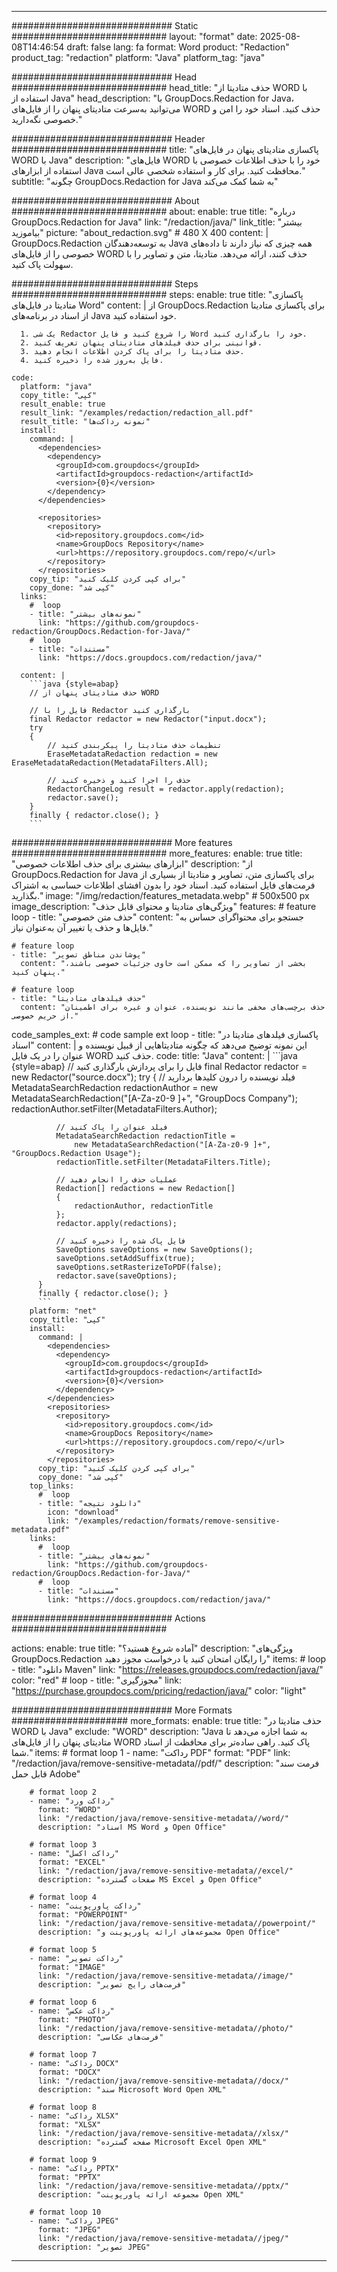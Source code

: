 
---
############################# Static ############################
layout: "format"
date:  2025-08-08T14:46:54
draft: false
lang: fa
format: Word
product: "Redaction"
product_tag: "redaction"
platform: "Java"
platform_tag: "java"

############################# Head ############################
head_title: "حذف متادیتا از WORD با استفاده از Java"
head_description: "با GroupDocs.Redaction for Java، می‌توانید به‌سرعت متادیتای پنهان را از فایل‌های WORD حذف کنید. اسناد خود را امن و خصوصی نگه‌دارید."

############################# Header ############################
title: "پاکسازی متادیتای پنهان در فایل‌های WORD با Java" 
description: "فایل‌های WORD خود را با حذف اطلاعات خصوصی با استفاده از ابزارهای Java محافظت کنید. برای کار و استفاده شخصی عالی است."
subtitle: "چگونه GroupDocs.Redaction for Java به شما کمک می‌کند" 

############################# About ############################
about:
    enable: true
    title: "درباره GroupDocs.Redaction for Java"
    link: "/redaction/java/"
    link_title: "بیشتر بیاموزید"
    picture: "about_redaction.svg" # 480 X 400
    content: |
       GroupDocs.Redaction به توسعه‌دهندگان Java همه چیزی که نیاز دارند تا داده‌های خصوصی را از فایل‌های WORD حذف کنند، ارائه می‌دهد. متادیتا، متن و تصاویر را با سهولت پاک کنید.

############################# Steps ############################
steps:
    enable: true
    title: "پاکسازی متادیتا در فایل‌های Word"
    content: |
      از GroupDocs.Redaction برای پاکسازی متادیتا از اسناد در برنامه‌های Java خود استفاده کنید.
      
      1. یک شی Redactor را شروع کنید و فایل Word خود را بارگذاری کنید.
      2. قوانینی برای حذف فیلدهای متادیتای پنهان تعریف کنید.
      3. حذف متادیتا را برای پاک کردن اطلاعات انجام دهید.
      4. فایل به‌روز شده را ذخیره کنید.
   
    code:
      platform: "java"
      copy_title: "کپی"
      result_enable: true
      result_link: "/examples/redaction/redaction_all.pdf"
      result_title: "نمونه رداکت‌ها"
      install:
        command: |
          <dependencies>
            <dependency>
              <groupId>com.groupdocs</groupId>
              <artifactId>groupdocs-redaction</artifactId>
              <version>{0}</version>
            </dependency>
          </dependencies>

          <repositories>
            <repository>
              <id>repository.groupdocs.com</id>
              <name>GroupDocs Repository</name>
              <url>https://repository.groupdocs.com/repo/</url>
            </repository>
          </repositories>
        copy_tip: "برای کپی کردن کلیک کنید"
        copy_done: "کپی شد"
      links:
        #  loop
        - title: "نمونه‌های بیشتر"
          link: "https://github.com/groupdocs-redaction/GroupDocs.Redaction-for-Java/"
        #  loop
        - title: "مستندات"
          link: "https://docs.groupdocs.com/redaction/java/"
          
      content: |
        ```java {style=abap}
        // حذف متادیتای پنهان از WORD

        // فایل را با Redactor بارگذاری کنید
        final Redactor redactor = new Redactor("input.docx");
        try
        {
            // تنظیمات حذف متادیتا را پیکربندی کنید
            EraseMetadataRedaction redaction = new EraseMetadataRedaction(MetadataFilters.All);

            // حذف را اجرا کنید و ذخیره کنید
            RedactorChangeLog result = redactor.apply(redaction);
            redactor.save();
        }
        finally { redactor.close(); }
        ```            


############################# More features ############################
more_features:
  enable: true
  title: "ابزارهای بیشتری برای حذف اطلاعات خصوصی"
  description: "از GroupDocs.Redaction for Java برای پاکسازی متن، تصاویر و متادیتا از بسیاری از فرمت‌های فایل استفاده کنید. اسناد خود را بدون افشای اطلاعات حساسی به اشتراک بگذارید."
  image: "/img/redaction/features_metadata.webp" # 500x500 px
  image_description: "ویژگی‌های متادیتا و محتوای قابل حذف"
  features:
    # feature loop
    - title: "حذف متن خصوصی"
      content: "جستجو برای محتواگرای حساس به فایل‌ها و حذف یا تغییر آن به‌عنوان نیاز."

    # feature loop
    - title: "پوشاندن مناطق تصویر"
      content: "بخشی از تصاویر را که ممکن است حاوی جزئیات خصوصی باشند، پنهان کنید."

    # feature loop
    - title: "حذف فیلدهای متادیتا"
      content: "حذف برچسب‌های مخفی مانند نویسنده، عنوان و غیره برای اطمینان از حریم خصوصی."
      
  code_samples_ext:
    # code sample ext loop
    - title: "پاکسازی فیلدهای متادیتا در اسناد"
      content: |
        این نمونه توضیح می‌دهد که چگونه متادیتاهایی از قبیل نویسنده و عنوان را در یک فایل WORD حذف کنید.
      code:
        title: "Java"
        content: |
          ```java {style=abap}
          //  فایل را برای پردازش بارگذاری کنید
          final Redactor redactor = new Redactor("source.docx");
          try
          {
              // فیلد نویسنده را درون کلیدها بردارید
              MetadataSearchRedaction redactionAuthor = 
                  new MetadataSearchRedaction("[A-Za-z0-9 ]+", "GroupDocs Company");
              redactionAuthor.setFilter(MetadataFilters.Author);

              // فیلد عنوان را پاک کنید
              MetadataSearchRedaction redactionTitle = 
                  new MetadataSearchRedaction("[A-Za-z0-9 ]+", "GroupDocs.Redaction Usage");
              redactionTitle.setFilter(MetadataFilters.Title);

              // عملیات حذف را انجام دهید
              Redaction[] redactions = new Redaction[]
              {
                  redactionAuthor, redactionTitle
              };
              redactor.apply(redactions);

              // فایل پاک شده را ذخیره کنید
              SaveOptions saveOptions = new SaveOptions();
              saveOptions.setAddSuffix(true);
              saveOptions.setRasterizeToPDF(false);
              redactor.save(saveOptions);
          }
          finally { redactor.close(); }
          ```
        platform: "net"
        copy_title: "کپی"
        install:
          command: |
            <dependencies>
              <dependency>
                <groupId>com.groupdocs</groupId>
                <artifactId>groupdocs-redaction</artifactId>
                <version>{0}</version>
              </dependency>
            </dependencies>
            <repositories>
              <repository>
                <id>repository.groupdocs.com</id>
                <name>GroupDocs Repository</name>
                <url>https://repository.groupdocs.com/repo/</url>
              </repository>
            </repositories>
          copy_tip: "برای کپی کردن کلیک کنید"
          copy_done: "کپی شد"
        top_links:
          #  loop
          - title: "دانلود نتیجه"
            icon: "download"
            link: "/examples/redaction/formats/remove-sensitive-metadata.pdf"
        links:
          #  loop
          - title: "نمونه‌های بیشتر"
            link: "https://github.com/groupdocs-redaction/GroupDocs.Redaction-for-Java/"
          #  loop
          - title: "مستندات"
            link: "https://docs.groupdocs.com/redaction/java/"


############################# Actions ############################

actions:
  enable: true
  title: "آماده شروع هستید؟"
  description: "ویژگی‌های GroupDocs.Redaction را رایگان امتحان کنید یا درخواست مجوز دهید"
  items:
    #  loop
    - title: "دانلود Maven"
      link: "https://releases.groupdocs.com/redaction/java/"
      color: "red"
        #  loop
    - title: "مجوزگیری"
      link: "https://purchase.groupdocs.com/pricing/redaction/java/"
      color: "light"


############################# More Formats #####################
more_formats:
    enable: true
    title: "حذف متادیتا در WORD با Java"
    exclude: "WORD"
    description: "Java به شما اجازه می‌دهد تا متادیتای پنهان را از فایل‌های WORD پاک کنید. راهی ساده‌تر برای محافظت از اسناد شما."
    items: 
        # format loop 1
        - name: "رداکت PDF"
          format: "PDF"
          link: "/redaction/java/remove-sensitive-metadata//pdf/"
          description: "فرمت سند قابل حمل Adobe"

        # format loop 2
        - name: "رداکت ورد"
          format: "WORD"
          link: "/redaction/java/remove-sensitive-metadata//word/"
          description: "اسناد MS Word و Open Office"
          
        # format loop 3
        - name: "رداکت اکسل"
          format: "EXCEL"
          link: "/redaction/java/remove-sensitive-metadata//excel/"
          description: "صفحات گسترده MS Excel و Open Office"

        # format loop 4
        - name: "رداکت پاورپوینت"
          format: "POWERPOINT"
          link: "/redaction/java/remove-sensitive-metadata//powerpoint/"
          description: "مجموعه‌های ارائه پاورپوینت و Open Office"

        # format loop 5
        - name: "رداکت تصویر"
          format: "IMAGE"
          link: "/redaction/java/remove-sensitive-metadata//image/"
          description: "فرمت‌های رایج تصویر"

        # format loop 6
        - name: "رداکت عکس"
          format: "PHOTO"
          link: "/redaction/java/remove-sensitive-metadata//photo/"
          description: "فرمت‌های عکاسی"

        # format loop 7
        - name: "رداکت DOCX"
          format: "DOCX"
          link: "/redaction/java/remove-sensitive-metadata//docx/"
          description: "سند Microsoft Word Open XML"
          
        # format loop 8
        - name: "رداکت XLSX"
          format: "XLSX"
          link: "/redaction/java/remove-sensitive-metadata//xlsx/"
          description: "صفحه گسترده Microsoft Excel Open XML"
          
        # format loop 9
        - name: "رداکت PPTX"
          format: "PPTX"
          link: "/redaction/java/remove-sensitive-metadata//pptx/"
          description: "مجموعه ارائه پاورپوینت Open XML"

        # format loop 10
        - name: "رداکت JPEG"
          format: "JPEG"
          link: "/redaction/java/remove-sensitive-metadata//jpeg/"
          description: "تصویر JPEG"


---